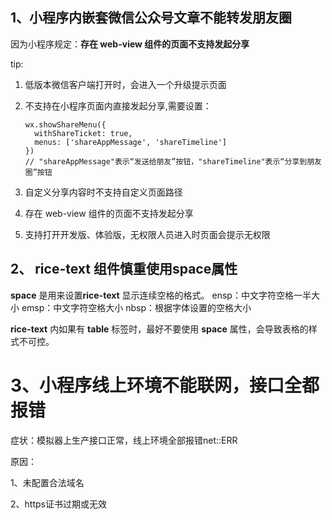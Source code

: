 ## 1、小程序内嵌套微信公众号文章不能转发朋友圈

 因为小程序规定：**存在 web-view 组件的页面不支持发起分享**

tip:

1. 低版本微信客户端打开时，会进入一个升级提示页面

2. 不支持在小程序页面内直接发起分享,需要设置：

   ```
   wx.showShareMenu({
     withShareTicket: true,
     menus: ['shareAppMessage', 'shareTimeline']
   })
   // "shareAppMessage"表示“发送给朋友”按钮，"shareTimeline"表示“分享到朋友圈”按钮
   ```

   

3. 自定义分享内容时不支持自定义页面路径

4. 存在 web-view 组件的页面不支持发起分享

5. 支持打开开发版、体验版，无权限人员进入时页面会提示无权限

## 2、 **rice-text** 组件慎重使用space属性

**space**  是用来设置**rice-text**  显示连续空格的格式。
ensp：中文字符空格一半大小
emsp：中文字符空格大小 
nbsp：根据字体设置的空格大小	

**rice-text** 内如果有 **table** 标签时，最好不要使用 **space** 属性，会导致表格的样式不可控。

# 3、小程序线上环境不能联网，接口全都报错

症状：模拟器上生产接口正常，线上环境全部报错net::ERR   

原因：

1、未配置合法域名

2、https证书过期或无效